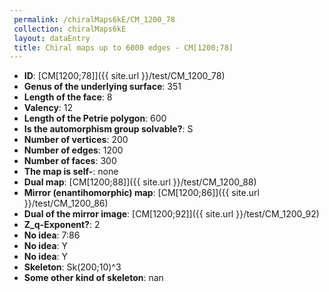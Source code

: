 ```yaml
--- 
 permalink: /chiralMaps6kE/CM_1200_78 
 collection: chiralMaps6kE
 layout: dataEntry
 title: Chiral maps up to 6000 edges - CM[1200;78]
---
```


- **ID**: [CM[1200;78]]({{ site.url }}/test/CM_1200_78)
- **Genus of the underlying surface**: 351
- **Length of the face**: 8
- **Valency**: 12
- **Length of the Petrie polygon**: 600
- **Is the automorphism group solvable?**: S
- **Number of vertices**: 200
- **Number of edges**: 1200
- **Number of faces**: 300
- **The map is self-**: none
- **Dual map**: [CM[1200;88]]({{ site.url }}/test/CM_1200_88)
- **Mirror (enantihomorphic) map**: [CM[1200;86]]({{ site.url }}/test/CM_1200_86)
- **Dual of the mirror image**: [CM[1200;92]]({{ site.url }}/test/CM_1200_92)
- **Z_q-Exponent?**: 2
- **No idea**:  7:86
- **No idea**: Y
- **No idea**: Y
- **Skeleton**: Sk(200;10)^3
- **Some other kind of skeleton**: nan
